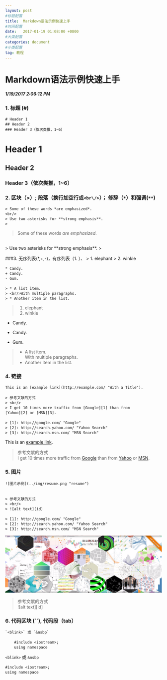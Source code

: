 ```yaml
---
layout: post
#标题配置
title:  Markdown语法示例快速上手
#时间配置
date:   2017-01-19 01:08:00 +0800
#大类配置
categories: document
#小类配置
tag: 教程
---
```


Markdown语法示例快速上手
====================
##### 1/19/2017 2:06:12 PM 

### 1. 标题 (#)
	# Header 1
	## Header 2
	### Header 3（依次类推，1~6）

# Header 1
## Header 2
### Header 3（依次类推，1~6）

### 2. 区块（>）; 段落（换行加空行或`<br\/>`）； 修辞（`*`）和强调(`**`)	
	> Some of these words *are emphasized*.
	<br/>
	> Use two asterisks for **strong emphasis**.
	> 

> Some of these words *are emphasized*.
<br/>
> Use two asterisks for **strong emphasis**.
> 

###3. 无序列表(*,+,-)，有序列表（1. ）、
	> 1. elephant
	> 2. winkle
	
	* Candy.
	+ Candy.
	- Gum.
	
	> * A list item.
	> <br/>With multiple paragraphs.
	> * Another item in the list.
	
> 1. elephant
> 2. winkle

* Candy.
+ Candy.
- Gum.

> * A list item.
> <br/>With multiple paragraphs.
> * Another item in the list.

### 4. 链接
	This is an [example link](http://example.com/ "With a Title").
	
	> 参考文献的方式
	> <br/>
	> I get 10 times more traffic from [Google][1] than from
	[Yahoo][2] or [MSN][3].
	
	> [1]: http://google.com/ "Google"
	> [2]: http://search.yahoo.com/ "Yahoo Search"
	> [3]: http://search.msn.com/ "MSN Search"


This is an [example link](http://example.com/ "With a Title").

> 参考文献的方式
> <br/>
> I get 10 times more traffic from [Google][1] than from
[Yahoo][2] or [MSN][3].

> [1]: http://google.com/ "Google"
> [2]: http://search.yahoo.com/ "Yahoo Search"
> [3]: http://search.msn.com/ "MSN Search"

### 5. 图片
	![图片示例](../img/resume.png "resume")
	
	
	> 参考文献的方式
	> <br/>
	> ![alt text][id]
	
	> [1]: http://google.com/ "Google"
	> [2]: http://search.yahoo.com/ "Yahoo Search"
	> [3]: http://search.msn.com/ "MSN Search"

![图片示例](../img/resume.png "resume")


> 参考文献的方式
> <br/>
> ![alt text][id]

> [1]: http://google.com/ "Google"
> [2]: http://search.yahoo.com/ "Yahoo Search"
> [3]: http://search.msn.com/ "MSN Search"


### 6. 代码区块 (``), 代码段（tab）

	`<blink>` 或 `&nsbp`
	
		#include <iostream>;
		using namespace

`<blink>` 或 `&nsbp`

	#include <iostream>;
	using namespace

